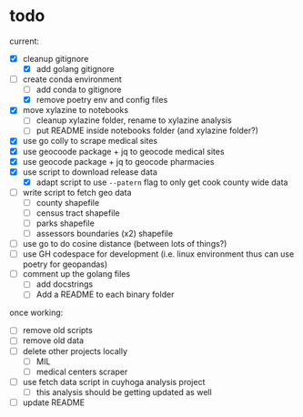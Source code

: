 # todo

current:

- [x] cleanup gitignore
  - [x] add golang gitignore
- [ ] create conda environment
  - [ ] add conda to gitignore
  - [x] remove poetry env and config files
- [x] move xylazine to notebooks
  - [ ] cleanup xylazine folder, rename to xylazine analysis
  - [ ] put README inside notebooks folder (and xylazine folder?)
- [x] use go colly to scrape medical sites
- [x] use geocoode package + jq to geocode medical sites
- [x] use geocode package + jq to geocode pharmacies
- [x] use script to download release data
  - [x] adapt script to use `--patern` flag to only get cook county wide data
- [ ] write script to fetch geo data 
  - [ ] county shapefile
  - [ ] census tract shapefile
  - [ ] parks shapefile
  - [ ] assessors boundaries (x2) shapefile
- [ ] use go to do cosine distance (between lots of things?)
- [ ] use GH codespace for development (i.e. linux environment thus can use poetry for geopandas)
- [ ] comment up the golang files
  - [ ] add docstrings
  - [ ] Add a README to each binary folder

once working:

- [ ] remove old scripts
- [ ] remove old data
- [ ] delete other projects locally
  - [ ] MIL
  - [ ] medical centers scraper
- [ ] use fetch data script in cuyhoga analysis project
  - [ ] this analysis should be getting updated as well
- [ ] update README